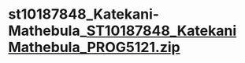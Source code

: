 # st10187848_Katekani-Mathebula_[ST10187848_Katekani Mathebula_PROG5121.zip](https://github.com/Task-2-Group-1/st10187848_Katekani-Mathebula_/files/8943893/ST10187848_Katekani.Mathebula_PROG5121.zip)
